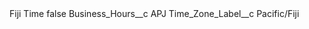 <?xml version="1.0" encoding="UTF-8"?>
<CustomMetadata xmlns="http://soap.sforce.com/2006/04/metadata" xmlns:xsi="http://www.w3.org/2001/XMLSchema-instance" xmlns:xsd="http://www.w3.org/2001/XMLSchema">
    <label>Fiji Time</label>
    <protected>false</protected>
    <values>
        <field>Business_Hours__c</field>
        <value xsi:type="xsd:string">APJ</value>
    </values>
    <values>
        <field>Time_Zone_Label__c</field>
        <value xsi:type="xsd:string">Pacific/Fiji</value>
    </values>
</CustomMetadata>
